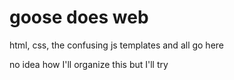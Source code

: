 # goose does web
html, css, the confusing js templates and all go here

no idea how I'll organize this but I'll try

